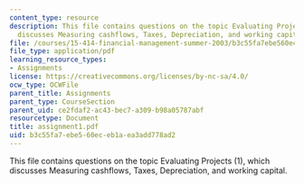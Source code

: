 ```yaml
---
content_type: resource
description: This file contains questions on the topic Evaluating Projects (1), which
  discusses Measuring cashflows, Taxes, Depreciation, and working capital.
file: /courses/15-414-financial-management-summer-2003/b3c55fa7ebe560eceb1aea3add778ad2_assignment1.pdf
file_type: application/pdf
learning_resource_types:
- Assignments
license: https://creativecommons.org/licenses/by-nc-sa/4.0/
ocw_type: OCWFile
parent_title: Assignments
parent_type: CourseSection
parent_uid: ce2fdaf2-ac43-bec7-a309-b98a05787abf
resourcetype: Document
title: assignment1.pdf
uid: b3c55fa7-ebe5-60ec-eb1a-ea3add778ad2
---
```

This file contains questions on the topic Evaluating Projects (1), which discusses Measuring cashflows, Taxes, Depreciation, and working capital.